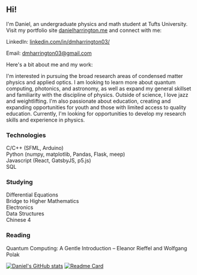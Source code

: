 ## Hi!

<!--
**dmharrington03/dmharrington03** is a ✨ _special_ ✨ repository because its `README.md` (this file) appears on your GitHub profile.

Here are some ideas to get you started:

- 🔭 I’m currently working on ...
- 🌱 I’m currently learning ...
- 👯 I’m looking to collaborate on ...
- 🤔 I’m looking for help with ...
- 💬 Ask me about ...
- 📫 How to reach me: ...
- 😄 Pronouns: ...
- ⚡ Fun fact: ...
-->

I'm Daniel, an undergraduate physics and math student at Tufts University. Visit my portfolio site [danielharrington.me](https://danielharrington.me/) and connect with me:

LinkedIn: [linkedin.com/in/dmharrington03/](https://www.linkedin.com/in/dmharrington03/)

Email: dmharrington03@gmail.com

Here's a bit about me and my work:

I'm interested in pursuing the broad research areas of condensed matter physics and applied optics. I am looking to learn more about quantum computing, photonics, and astronomy, as well as expand my general skillset and familiarity with the discipline of physics. Outside of science, I love jazz and weightlifting. I'm also passionate about education, creating and expanding opportunities for youth and those with limited access to quality education. Currently, I'm looking for opportunities to develop my research skills and experience in physics.


### Technologies
C/C++ (SFML, Arduino)  
Python (numpy, matplotlib, Pandas, Flask, meep)  
Javascript (React, GatsbyJS, p5.js)  
SQL  


### Studying
Differential Equations  
Bridge to Higher Mathematics  
Electronics  
Data Structures  
Chinese 4 


### Reading
Quantum Computing: A Gentle Introduction – Eleanor Rieffel and Wolfgang Polak

[![Daniel's GitHub stats](https://github-readme-stats.vercel.app/api?username=dmharrington03&show_icons=true&theme=nord&hide_border=true)](https://github.com/anuraghazra/github-readme-stats)
[![Readme Card](https://github-readme-stats.vercel.app/api/pin/?username=dmharrington03&repo=physics&theme=nord&hide_border=true)](https://github.com/anuraghazra/github-readme-stats)


